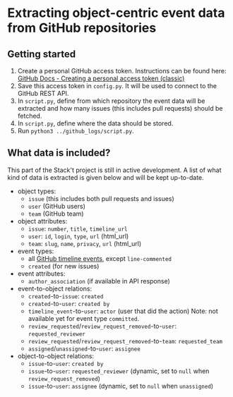 # Extracting object-centric event data from GitHub repositories

## Getting started
1. Create a personal GitHub access token. Instructions can be found here: [GitHub Docs - Creating a personal access token (classic)](https://docs.github.com/en/authentication/keeping-your-account-and-data-secure/managing-your-personal-access-tokens#creating-a-personal-access-token-classic)
1. Save this access token in `config.py`. It will be used to connect to the GitHub REST API.
1. In `script.py`, define from which repository the event data will be extracted and how many issues (this includes pull requests) should be fetched.
1. In `script.py`, define where the data should be stored.
1. Run `python3 ../github_logs/script.py`.

## What data is included?
This part of the Stack't project is still in active development. A list of what kind of data is extracted is given below and will be kept up-to-date.
- object types:
    - `issue` (this includes both pull requests and issues)
    - `user` (GitHub users)
    - `team` (GitHub team)
- object attributes:
    - `issue`: `number`, `title`, `timeline_url`
    - `user`: `id`, `login`, `type`, `url` (html_url)
    - `team`: `slug`, `name`, `privacy`, `url` (html_url)
- event types:
    - all [GitHub timeline events](https://docs.github.com/en/rest/using-the-rest-api/issue-event-types), except `line-commented`
    - `created` (for new issues)
- event attributes:
    - `author_association` (if available in API response)
- event-to-object relations:
    - `created`-to-`issue`: `created`
    - `created`-to-`user`: `created by`
    - `timeline_event`-to-`user`: `actor` (user that did the action) Note: not available yet for event type `committed`.
    - `review_requested`/`review_request_removed`-to-`user`: `requested_reviewer`
    - `review_requested`/`review_request_removed`-to-`team`: `requested_team`
    - `assigned`/`unassigned`-to-`user`: `assignee`
- object-to-object relations:
    - `issue`-to-`user`: `created by`
    - `issue`-to-`user`: `requested_reviewer` (dynamic, set to `null` when `review_request_removed`)
    - `issue`-to-`user`: `assignee` (dynamic, set to `null` when `unassigned`)
